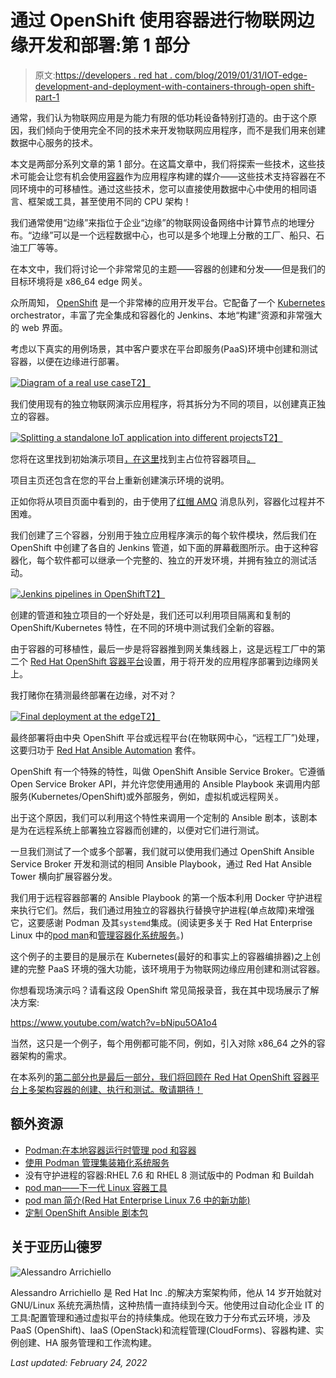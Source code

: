 # 通过 OpenShift 使用容器进行物联网边缘开发和部署:第 1 部分

> 原文:[https://developers . red hat . com/blog/2019/01/31/IOT-edge-development-and-deployment-with-containers-through-open shift-part-1](https://developers.redhat.com/blog/2019/01/31/iot-edge-development-and-deployment-with-containers-through-openshift-part-1)

通常，我们认为物联网应用是为能力有限的低功耗设备特别打造的。由于这个原因，我们倾向于使用完全不同的技术来开发物联网应用程序，而不是我们用来创建数据中心服务的技术。

本文是两部分系列文章的第 1 部分。在这篇文章中，我们将探索一些技术，这些技术可能会让您有机会使用[容器](https://developers.redhat.com/blog/category/containers/)作为应用程序构建的媒介——这些技术支持容器在不同环境中的可移植性。通过这些技术，您可以直接使用数据中心中使用的相同语言、框架或工具，甚至使用不同的 CPU 架构！

我们通常使用“边缘”来指位于企业“边缘”的物联网设备网络中计算节点的地理分布。“边缘”可以是一个远程数据中心，也可以是多个地理上分散的工厂、船只、石油工厂等等。

在本文中，我们将讨论一个非常常见的主题——容器的创建和分发——但是我们的目标环境将是 x86_64 edge 网关。

众所周知， [OpenShift](http://openshift.com/) 是一个非常棒的应用开发平台。它配备了一个 [Kubernetes](https://developers.redhat.com/blog/category/kubernetes/) orchestrator，丰富了完全集成和容器化的 Jenkins、本地“构建”资源和非常强大的 web 界面。

考虑以下真实的用例场景，其中客户要求在平台即服务(PaaS)环境中创建和测试容器，以便在边缘进行部署。

[![Diagram of a real use case](../Images/c93b8d43f4a5a9786db47e3dcb15fc87.png)T2】](https://developers.redhat.com/blog/wp-content/uploads/2019/01/development-1.png)

我们使用现有的独立物联网演示应用程序，将其拆分为不同的项目，以创建真正独立的容器。

[![Splitting a standalone IoT application into different projects](../Images/3e9f03894f9a4dd4e42b3f3811e9fc24.png)T2】](https://developers.redhat.com/blog/wp-content/uploads/2019/01/Session-4-Learn-and-run-Next-Generation-IoT-architecture-demo.png)

您将在这里找到初始演示项目[，在这里](https://github.com/redhat-iot/Virtual_IoT_Gateway)找到主占位符容器项目[。](https://github.com/alezzandro/iotgw_mainproject)

项目主页还包含在您的平台上重新创建演示环境的说明。

正如你将从项目页面中看到的，由于使用了[红帽 AMQ](https://developers.redhat.com/products/amq/overview/) 消息队列，容器化过程并不困难。

我们创建了三个容器，分别用于独立应用程序演示的每个软件模块，然后我们在 OpenShift 中创建了各自的 Jenkins 管道，如下面的屏幕截图所示。由于这种容器化，每个软件都可以继承一个完整的、独立的开发环境，并拥有独立的测试活动。

[![Jenkins pipelines in OpenShift](../Images/a9f73ff8d95e0d9bcb60cb40761cd252.png)T2】](https://developers.redhat.com/blog/wp-content/uploads/2019/01/vlcsnap-2018-10-22-11h11m35s657.png)

创建的管道和独立项目的一个好处是，我们还可以利用项目隔离和复制的 OpenShift/Kubernetes 特性，在不同的环境中测试我们全新的容器。

由于容器的可移植性，最后一步是将容器推到网关集线器上，这是远程工厂中的第二个 [Red Hat OpenShift 容器平台](https://developers.redhat.com/products/openshift/overview/)设置，用于将开发的应用程序部署到边缘网关上。

我打赌你在猜测最终部署在边缘，对不对？

[![Final deployment at the edge](../Images/4a6bb6685c28413ceff308f7752f6051.png)T2】](https://developers.redhat.com/blog/wp-content/uploads/2019/01/vlcsnap-2018-10-22-11h11m59s080.png)

最终部署将由中央 OpenShift 平台或远程平台(在物联网中心，“远程工厂”)处理，这要归功于 [Red Hat Ansible Automation](https://www.redhat.com/en/technologies/management/ansible) 套件。

OpenShift 有一个特殊的特性，叫做 OpenShift Ansible Service Broker。它遵循 Open Service Broker API，并允许您使用通用的 Ansible Playbook 来调用内部服务(Kubernetes/OpenShift)或外部服务，例如，虚拟机或远程网关。

出于这个原因，我们可以利用这个特性来调用一个定制的 Ansible 剧本，该剧本是为在远程系统上部署独立容器而创建的，以便对它们进行测试。

一旦我们测试了一个或多个部署，我们就可以使用我们通过 OpenShift Ansible Service Broker 开发和测试的相同 Ansible Playbook，通过 Red Hat Ansible Tower 横向扩展容器分发。

我们用于远程容器部署的 Ansible Playbook 的第一个版本利用 Docker 守护进程来执行它们。然后，我们通过用独立的容器执行替换守护进程(单点故障)来增强它，这要感谢 Podman 及其`systemd`集成。(阅读更多关于 Red Hat Enterprise Linux 中的[pod man](https://developers.redhat.com/blog/2018/08/29/intro-to-podman/)和[管理容器化系统服务](https://developers.redhat.com/blog/2018/11/29/managing-containerized-system-services-with-podman/)。)

这个例子的主要目的是展示在 Kubernetes(最好的和事实上的容器编排器)之上创建的完整 PaaS 环境的强大功能，该环境用于为物联网边缘应用创建和测试容器。

你想看现场演示吗？请看这段 OpenShift 常见简报录音，我在其中现场展示了解决方案:

https://www.youtube.com/watch?v=bNipu5OA1o4

当然，这只是一个例子，每个用例都可能不同，例如，引入对除 x86_64 之外的容器架构的需求。

在本系列的[第二部分也是最后一部分，我们将回顾在 Red Hat OpenShift 容器平台上多架构容器的创建、执行和测试。敬请期待！](https://developers.redhat.com/blog/2019/02/05/iot-edge-development-and-deployment-with-containers-through-openshift-part-2)

## 额外资源

*   [Podman:在本地容器运行时管理 pod 和容器](https://developers.redhat.com/blog/2019/01/15/podman-managing-containers-pods/)
*   [使用 Podman 管理集装箱化系统服务](https://developers.redhat.com/blog/2018/11/29/managing-containerized-system-services-with-podman/)
*   没有守护进程的容器:RHEL 7.6 和 RHEL 8 测试版中的 Podman 和 Buildah
*   [pod man——下一代 Linux 容器工具](https://developers.redhat.com/articles/podman-next-generation-linux-container-tools/)
*   [pod man 简介(Red Hat Enterprise Linux 7.6 中的新功能)](https://developers.redhat.com/blog/2018/08/29/intro-to-podman/)
*   [定制 OpenShift Ansible 剧本包](https://developers.redhat.com/blog/2018/05/23/customizing-an-openshift-ansible-playbook-bundle/)

## 关于亚历山德罗

![Alessandro Arrichiello](../Images/7c535812708e4fd93e70794bffaf765b.png)

Alessandro Arrichiello 是 Red Hat Inc .的解决方案架构师，他从 14 岁开始就对 GNU/Linux 系统充满热情，这种热情一直持续到今天。他使用过自动化企业 IT 的工具:配置管理和通过虚拟平台的持续集成。他现在致力于分布式云环境，涉及 PaaS (OpenShift)、IaaS (OpenStack)和流程管理(CloudForms)、容器构建、实例创建、HA 服务管理和工作流构建。

*Last updated: February 24, 2022*